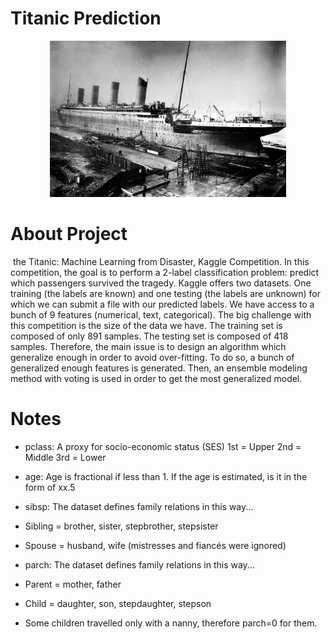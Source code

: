 <h1> Titanic Prediction </h1> 
<div align="center">
   
  <img alt="" src="assets/Titantic.jpeg" height="250 x    "  />
</div>

# About Project
 the Titanic: Machine Learning from Disaster, Kaggle Competition.
In this competition, the goal is to perform a 2-label classification problem: predict which passengers survived the tragedy.
Kaggle offers two datasets. One training (the labels are known) and one testing (the labels are unknown) for which we can submit a file with our predicted labels.
We have access to a bunch of 9 features (numerical, text, categorical). The big challenge with this competition is the size of the data we have. 
The training set is composed of only 891 samples. The testing set is composed of 418 samples.
Therefore, the main issue is to design an algorithm which generalize enough in order to avoid over-fitting. To do so, a bunch of generalized enough features is generated. 
Then, an ensemble modeling method with voting is used in order to get the most generalized model.

# Notes
- pclass: A proxy for socio-economic status (SES)
1st = Upper
2nd = Middle
3rd = Lower

- age: Age is fractional if less than 1. If the age is estimated, is it in the form of xx.5

- sibsp: The dataset defines family relations in this way...
- Sibling = brother, sister, stepbrother, stepsister
- Spouse = husband, wife (mistresses and fiancés were ignored)

- parch: The dataset defines family relations in this way...
- Parent = mother, father
- Child = daughter, son, stepdaughter, stepson
- Some children travelled only with a nanny, therefore parch=0 for them.
